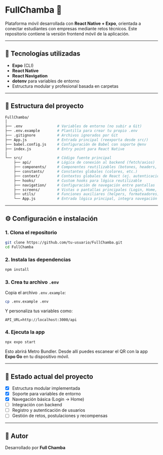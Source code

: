 # FullChamba 📱

Plataforma móvil desarrollada con **React Native + Expo**, orientada a conectar estudiantes con empresas mediante retos técnicos. Este repositorio contiene la versión frontend móvil de la aplicación.

---

## 🚀 Tecnologías utilizadas

- **Expo** (CLI)
- **React Native**
- **React Navigation**
- **dotenv** para variables de entorno
- Estructura modular y profesional basada en carpetas

---

## 📁 Estructura del proyecto

```bash
FullChamba/
│
├── .env                # Variables de entorno (no subir a Git)
├── .env.example        # Plantilla para crear tu propio .env
├── .gitignore          # Archivos ignorados por Git
├── App.js              # Entrada principal (reexporta desde src/)
├── babel.config.js     # Configuración de Babel con soporte @env
├── index.js            # Entry point para React Native
│
└── src/                # Código fuente principal
    ├── api/            # Lógica de conexión al backend (fetch/axios)
    ├── components/     # Componentes reutilizables (botones, headers, etc.)
    ├── constants/      # Constantes globales (colores, etc.)
    ├── context/        # Contextos globales de React (ej. autenticación)
    ├── hooks/          # Custom hooks para lógica reutilizable
    ├── navigation/     # Configuración de navegación entre pantallas
    ├── screens/        # Vistas o pantallas principales (Login, Home, etc.)
    ├── utils/          # Funciones auxiliares (helpers, formateadores)
    └── App.js          # Entrada lógica principal, integra navegación
```

---

## ⚙️ Configuración e instalación

### 1. Clona el repositorio

```bash
git clone https://github.com/tu-usuario/FullChamba.git
cd FullChamba
```

### 2. Instala las dependencias

```bash
npm install
```

### 3. Crea tu archivo `.env`

Copia el archivo `.env.example`:

```bash
cp .env.example .env
```

Y personaliza tus variables como:

```env
API_URL=http://localhost:3000/api
```

### 4. Ejecuta la app

```bash
npx expo start
```

Esto abrirá Metro Bundler. Desde allí puedes escanear el QR con la app **Expo Go** en tu dispositivo móvil.

---

## 🧪 Estado actual del proyecto

- [x] Estructura modular implementada
- [x] Soporte para variables de entorno
- [x] Navegación básica (Login → Home)
- [ ] Integración con backend
- [ ] Registro y autenticación de usuarios
- [ ] Gestión de retos, postulaciones y recompensas

---

## 🧠 Autor

Desarrollado por **Full Chamba**

